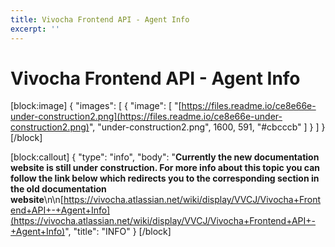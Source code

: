 ```yaml
---
title: Vivocha Frontend API - Agent Info
excerpt: ''
---
```


# Vivocha Frontend API - Agent Info

\[block:image\] { "images": \[ { "image": \[ "[https://files.readme.io/ce8e66e-under-construction2.png](https://files.readme.io/ce8e66e-under-construction2.png)", "under-construction2.png", 1600, 591, "\#cbcccb" \] } \] } \[/block\]

\[block:callout\] { "type": "info", "body": "**Currently the new documentation website is still under construction. For more info about this topic you can follow the link below which redirects you to the corresponding section in the old documentation website**\n\n[https://vivocha.atlassian.net/wiki/display/VVCJ/Vivocha+Frontend+API+-+Agent+Info](https://vivocha.atlassian.net/wiki/display/VVCJ/Vivocha+Frontend+API+-+Agent+Info)", "title": "INFO" } \[/block\]

